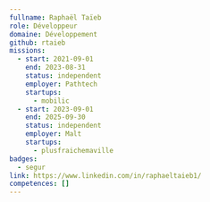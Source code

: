 ```yaml
---
fullname: Raphaël Taïeb
role: Développeur
domaine: Développement
github: rtaieb
missions:
  - start: 2021-09-01
    end: 2023-08-31
    status: independent
    employer: Pathtech
    startups:
      - mobilic
  - start: 2023-09-01
    end: 2025-09-30
    status: independent
    employer: Malt
    startups:
      - plusfraichemaville
badges:
  - segur
link: https://www.linkedin.com/in/raphaeltaieb1/
competences: []
---
```

